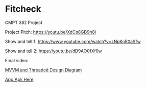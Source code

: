 # Fitcheck
CMPT 362 Project

Project Pitch: 
https://youtu.be/XdCp8GB9n8I 

Show and tell 1: 
https://www.youtube.com/watch?v=zNpKqRXaSfw

Show and tell 2: 
https://youtu.be/dD9AO0fXf0w

Final video: 

[MVVM and Threaded Design Diagram](https://docs.google.com/presentation/d/1-6kyfsQC4NY7-8-WJaZxz-Bdg3-TN0iA57hgYJaKqJY/edit?usp=sharing)

<a download="app-release.apk" href="/app-release.apk" title="App APK Here">App Apk Here
</a>
